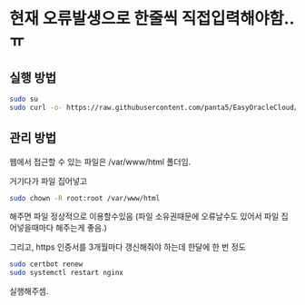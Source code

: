 # 현재 오류발생으로 한줄씩 직접입력해야함.. ㅠ

## 실행 방법

```bash
sudo su
sudo curl -o- https://raw.githubusercontent.com/panta5/EasyOracleCloud/main/start.sh
```

## 관리 방법

웹에서 접근할 수 있는 파일은 /var/www/html 폴더임.

거기다가 파일 집어넣고

```bash
sudo chown -R root:root /var/www/html
```

해주면 파일 정상적으로 이용할수있음 (파일 소유권때문에 오류날수도 있어서 파일 집어넣을때마다 해주는게 좋음.)

그리고, https 인증서를 3개월마다 갱신해줘야 하는데 한달에 한 번 정도

```bash
sudo certbot renew
sudo systemctl restart nginx
```

실행해주셈.
